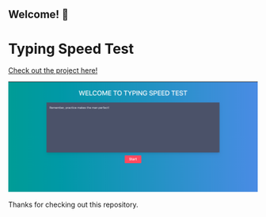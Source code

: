 
## Welcome! 👋

# Typing Speed Test

<a href="https://sauravchamoli17.github.io/Typing-Speed-Test/" target="_blank">Check out the project here!</a>

![Design preview for the Project tracking intro component coding challenge](./preview.png)

Thanks for checking out this repository.
